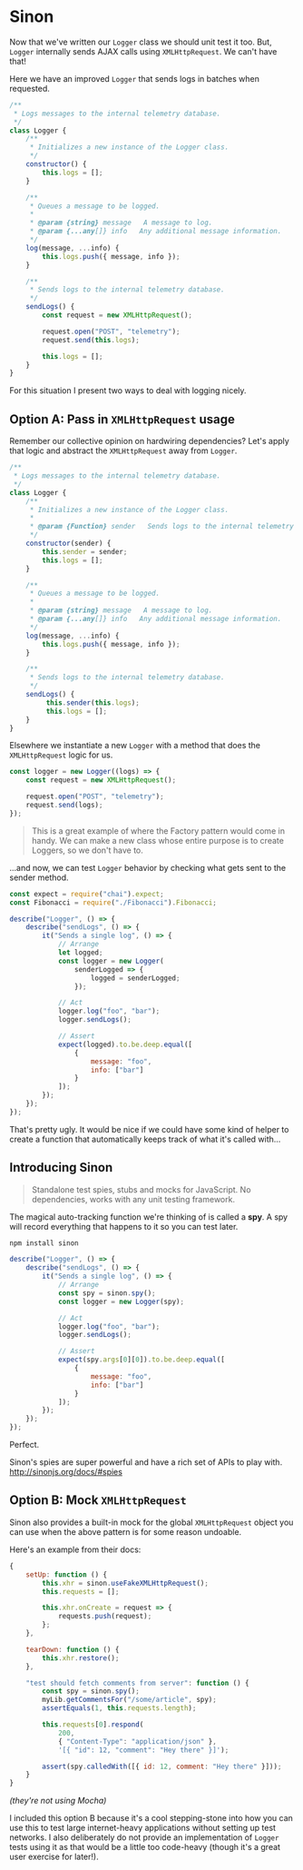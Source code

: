# Sinon

Now that we've written our `Logger` class we should unit test it too.
But, `Logger` internally sends AJAX calls using `XMLHttpRequest`.
We can't have that!

Here we have an improved `Logger` that sends logs in batches when requested.

```javascript
/**
 * Logs messages to the internal telemetry database.
 */
class Logger {
    /**
     * Initializes a new instance of the Logger class.
     */
    constructor() {
        this.logs = [];
    }

    /**
     * Queues a message to be logged.
     * 
     * @param {string} message   A message to log.
     * @param {...any[]} info   Any additional message information.
     */
    log(message, ...info) {
        this.logs.push({ message, info });
    }

    /**
     * Sends logs to the internal telemetry database.
     */
    sendLogs() {
        const request = new XMLHttpRequest();

        request.open("POST", "telemetry");
        request.send(this.logs);

        this.logs = [];
    }
}
```

For this situation I present two ways to deal with logging nicely.


## Option A: Pass in `XMLHttpRequest` usage

Remember our collective opinion on hardwiring dependencies?
Let's apply that logic and abstract the `XMLHttpRequest` away from `Logger`.

```javascript 
/**
 * Logs messages to the internal telemetry database.
 */
class Logger {
    /**
     * Initializes a new instance of the Logger class.
     * 
     * @param {Function} sender   Sends logs to the internal telemetry database.
     */
    constructor(sender) {
        this.sender = sender;
        this.logs = [];
    }

    /**
     * Queues a message to be logged.
     * 
     * @param {string} message   A message to log.
     * @param {...any[]} info   Any additional message information.
     */
    log(message, ...info) {
        this.logs.push({ message, info });
    }

    /**
     * Sends logs to the internal telemetry database.
     */
    sendLogs() {
         this.sender(this.logs);
         this.logs = [];
    }
}
```

Elsewhere we instantiate a new `Logger` with a method that does the `XMLHttpRequest` logic for us.

```javascript
const logger = new Logger((logs) => {
    const request = new XMLHttpRequest();

    request.open("POST", "telemetry");
    request.send(logs);
});
```

> This is a great example of where the Factory pattern would come in handy.
> We can make a new class whose entire purpose is to create Loggers, so we don't have to.

...and now, we can test `Logger` behavior by checking what gets sent to the sender method.

```javascript
const expect = require("chai").expect;
const Fibonacci = require("./Fibonacci").Fibonacci;

describe("Logger", () => {
    describe("sendLogs", () => {
        it("Sends a single log", () => {
            // Arrange
            let logged;
            const logger = new Logger(
                senderLogged => {
                    logged = senderLogged;
                });

            // Act
            logger.log("foo", "bar");
            logger.sendLogs();

            // Assert
            expect(logged).to.be.deep.equal([
                {
                    message: "foo",
                    info: ["bar"]
                }
            ]);
        });
    });
});
```

That's pretty ugly.
It would be nice if we could have some kind of helper to create a function that automatically keeps track of what it's called with...


## Introducing Sinon

> Standalone test spies, stubs and mocks for JavaScript.
> No dependencies, works with any unit testing framework.

The magical auto-tracking function we're thinking of is called a **spy**.
A spy will record everything that happens to it so you can test later.

```cmd
npm install sinon
```

```javascript
describe("Logger", () => {
    describe("sendLogs", () => {
        it("Sends a single log", () => {
            // Arrange
            const spy = sinon.spy();
            const logger = new Logger(spy);

            // Act
            logger.log("foo", "bar");
            logger.sendLogs();

            // Assert
            expect(spy.args[0][0]).to.be.deep.equal([
                {
                    message: "foo",
                    info: ["bar"]
                }
            ]);
        });
    });
});
```

Perfect.

Sinon's spies are super powerful and have a rich set of APIs to play with.
http://sinonjs.org/docs/#spies

## Option B: Mock `XMLHttpRequest`

Sinon also provides a built-in mock for the global `XMLHttpRequest` object you can use when the above pattern is for some reason undoable.

Here's an example from their docs:

```javascript
{
    setUp: function () {
        this.xhr = sinon.useFakeXMLHttpRequest();
        this.requests = [];

        this.xhr.onCreate = request => {
            requests.push(request);
        };
    },

    tearDown: function () {
        this.xhr.restore();
    },

    "test should fetch comments from server": function () {
        const spy = sinon.spy();
        myLib.getCommentsFor("/some/article", spy);
        assertEquals(1, this.requests.length);

        this.requests[0].respond(
            200,
            { "Content-Type": "application/json" },
            '[{ "id": 12, "comment": "Hey there" }]');

        assert(spy.calledWith([{ id: 12, comment: "Hey there" }]));
    }
}
```

*(they're not using Mocha)*

I included this option B because it's a cool stepping-stone into how you can use this to test large internet-heavy applications without setting up test networks.
I also deliberately do not provide an implementation of `Logger` tests using it as that would be a little too code-heavy (though it's a great user exercise for later!).
